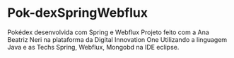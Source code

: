 # Pok-dexSpringWebflux
Pokédex desenvolvida com Spring e  Webflux 
Projeto feito com a Ana Beatriz Neri na plataforma da Digital Innovation One
Utilizando a linguagem Java e as Techs Spring, Webflux, Mongobd na IDE eclipse.
